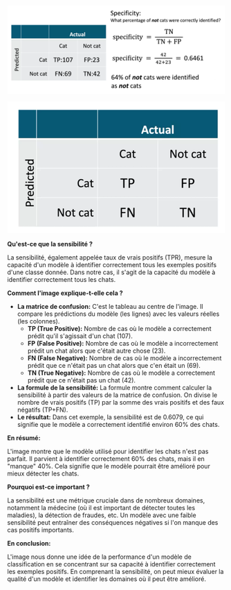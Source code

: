 ![Images/Pasted image 20240925094929.png](<../Images/Pasted image 20240925094929.png>)

![Images/Pasted image 20240925093840.png](<../Images/Pasted image 20240925093840.png>)

**Qu'est-ce que la sensibilité ?**

La sensibilité, également appelée taux de vrais positifs (TPR), mesure la capacité d'un modèle à identifier correctement tous les exemples positifs d'une classe donnée. Dans notre cas, il s'agit de la capacité du modèle à identifier correctement tous les chats.

**Comment l'image explique-t-elle cela ?**

- **La matrice de confusion:** C'est le tableau au centre de l'image. Il compare les prédictions du modèle (les lignes) avec les valeurs réelles (les colonnes).
    - **TP (True Positive):** Nombre de cas où le modèle a correctement prédit qu'il s'agissait d'un chat (107).
    - **FP (False Positive):** Nombre de cas où le modèle a incorrectement prédit un chat alors que c'était autre chose (23).
    - **FN (False Negative):** Nombre de cas où le modèle a incorrectement prédit que ce n'était pas un chat alors que c'en était un (69).
    - **TN (True Negative):** Nombre de cas où le modèle a correctement prédit que ce n'était pas un chat (42).
- **La formule de la sensibilité:** La formule montre comment calculer la sensibilité à partir des valeurs de la matrice de confusion. On divise le nombre de vrais positifs (TP) par la somme des vrais positifs et des faux négatifs (TP+FN).
- **Le résultat:** Dans cet exemple, la sensibilité est de 0.6079, ce qui signifie que le modèle a correctement identifié environ 60% des chats.

**En résumé:**

L'image montre que le modèle utilisé pour identifier les chats n'est pas parfait. Il parvient à identifier correctement 60% des chats, mais il en "manque" 40%. Cela signifie que le modèle pourrait être amélioré pour mieux détecter les chats.

**Pourquoi est-ce important ?**

La sensibilité est une métrique cruciale dans de nombreux domaines, notamment la médecine (où il est important de détecter toutes les maladies), la détection de fraudes, etc. Un modèle avec une faible sensibilité peut entraîner des conséquences négatives si l'on manque des cas positifs importants.

**En conclusion:**

L'image nous donne une idée de la performance d'un modèle de classification en se concentrant sur sa capacité à identifier correctement les exemples positifs. En comprenant la sensibilité, on peut mieux évaluer la qualité d'un modèle et identifier les domaines où il peut être amélioré.